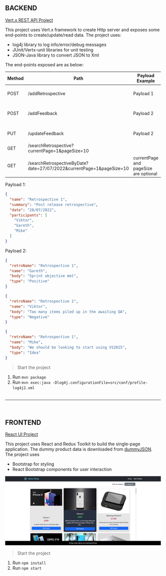 ## BACKEND

[Vert.x REST API Project](https://github.com/markcheng123/test/tree/main/backend/vert.x)

This project uses Vert.x framework to create Http server and exposes some end-points to create/update/read data. The project uses:

- log4j library to log info/error/debug messages
- JUnit/Vertx-unit libraries for unit testing
- JSON-Java library to convert JSON to Xml

The end-points exposed are as below:

| Method | Path | Payload Example | Returns |
| ----------- | ----------- | ----------- | ----------- |
| POST | /addRetrospective | Payload 1 | 201, 400, 409 |
| POST | /addFeedback | Payload 2 | 201, 400, 404, 409 |
| PUT | /updateFeedback | Payload 2 | 200, 400, 404 |
| GET | /searchRetrospective?currentPage=1&pageSize=10 |  | 200, 400 |
| GET | /searchRetrospectiveByDate?date=27/07/2022&currentPage=1&pageSize=10 | currentPage and pageSize are optional | 200, 400 |

Payload 1:
```json
{
  "name": "Retrospective 1",
  "summary": "Post release retrospective",
  "date": "28/07/2022",
  "participants": [
    "Viktor",
    "Gareth",
    "Mike"
  ]
}
```
Payload 2:
```json
{
  "retroName": "Retrospective 1",
  "name": "Gareth",
  "body": "Sprint objective met",
  "type": "Positive"
}
```

```json
{
  "retroName": "Retrospective 1",
  "name": "Viktor",
  "body": "Too many items piled up in the awaiting QA",
  "type": "Negative"
}
```

```json
{
  "retroName": "Retrospective 1",
  "name": "Mike",
  "body": "We should be looking to start using VS2015",
  "type": "Idea"
}
```
> Start the project
1. Run `mvn package`
2. Run `mvn exec:java -Dlog4j.configurationFile=src/conf/profile-log4j2.xml`
   <br/><br/>
---
<br/>

## FRONTEND

[React UI Project](https://github.com/markcheng123/test/tree/main/frontend/react-ui)

This project uses React and Redux Toolkit to build the single-page application. The dummy product data is downloaded from [dummyJSON](https://dummyjson.com/). The project uses

- Bootstrap for styling
- React Bootstrap components for user interaction

![alt text](https://raw.githubusercontent.com/markcheng123/test/main/frontend/react-ui/Screenshot.png)

> Start the project
1. Run `npm install`
2. Run `npm start`
   <br/><br/>

